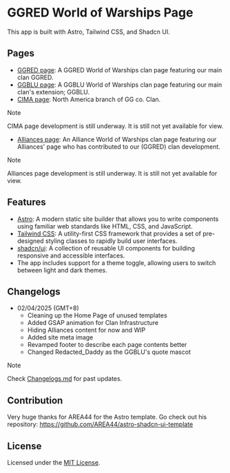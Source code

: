 # GGRED World of Warships Page

This app is built with Astro, Tailwind CSS, and Shadcn UI.

## Pages

- [GGRED page](https://ggred.vercel.app/ggred): A GGRED World of Warships clan page featuring our main clan GGRED.
- [GGBLU page](https://ggred.vercel.app/ggblu): A GGBLU World of Warships clan page featuring our main clan's extension; GGBLU.
- [CIMA page](https://ggred.vercel.app/cima): North America branch of GG co. Clan.
> [!NOTE]
> CIMA page development is still underway. It is still not yet available for view.
- [Alliances page](https://ggred.vercel.app/alliances/): An Alliance World of Warships clan page featuring our Alliances' page who has contributed to our (GGRED) clan development.
> [!NOTE]
> Alliances page development is still underway. It is still not yet available for view.

## Features

- [Astro](https://astro.build): A modern static site builder that allows you to write components using familiar web standards like HTML, CSS, and JavaScript.
- [Tailwind CSS](https://tailwindcss.com): A utility-first CSS framework that provides a set of pre-designed styling classes to rapidly build user interfaces.
- [shadcn/ui](https://ui.shadcn.com): A collection of reusable UI components for building responsive and accessible interfaces.
- The app includes support for a theme toggle, allowing users to switch between light and dark themes.

## Changelogs

- 02/04/2025 (GMT+8)
    - Cleaning up the Home Page of unused templates
    - Added GSAP animation for Clan Infrastructure
    - Hiding Alliances content for now and WIP
    - Added site meta image
    - Revamped footer to describe each page contents better
    - Changed Redacted_Daddy as the GGBLU's quote mascot

> [!NOTE]
> Check [Changelogs.md](https://github.com/Synexcu/GGRED/blob/master/Changelogs.md) for past updates.

## Contribution

Very huge thanks for AREA44 for the Astro template. Go check out his repository: https://github.com/AREA44/astro-shadcn-ui-template

## License

Licensed under the [MIT License](LICENSE).
